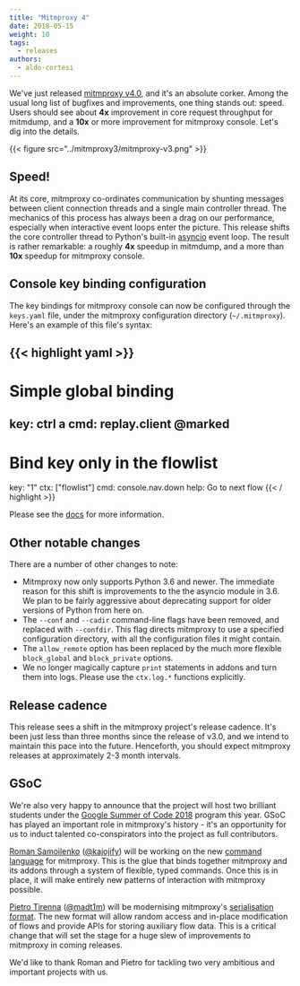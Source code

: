 ```yaml
---
title: "Mitmproxy 4"
date: 2018-05-15
weight: 10
tags:
  - releases
authors:
  - aldo-cortesi
---
```


We've just released [mitmproxy
v4.0](https://github.com/mitmproxy/mitmproxy/releases/latest), and it's an
absolute corker. Among the usual long list of bugfixes and improvements, one
thing stands out: speed. Users should see about **4x** improvement in core
request throughput for mitmdump, and a **10x** or more improvement for mitmproxy
console. Let's dig into the details.

<!--more-->

{{< figure src="../mitmproxy3/mitmproxy-v3.png" >}}

## Speed!

At its core, mitmproxy co-ordinates communication by shunting messages between
client connection threads and a single main controller thread. The mechanics of
this process has always been a drag on our performance, especially when
interactive event loops enter the picture. This release shifts the core
controller thread to Python's built-in
[asyncio](https://docs.python.org/3/library/asyncio.html) event loop. The result
is rather remarkable: a roughly **4x** speedup in mitmdump, and a more than
**10x** speedup for mitmproxy console.


## Console key binding configuration

The key bindings for mitmproxy console can now be configured through the
 `keys.yaml` file, under the mitmproxy configuration directory (`~/.mitmproxy`).
 Here's an example of this file's syntax:

{{< highlight yaml  >}}
-
  # Simple global binding
  key: ctrl a
  cmd: replay.client @marked
-
  # Bind key only in the flowlist
  key: "1"
  ctx: ["flowlist"]
  cmd: console.nav.down
  help: Go to next flow
{{< / highlight >}}

Please see the [docs](https://docs.mitmproxy.org/stable/tools-mitmproxy/) for
more information.

## Other notable changes

There are a number of other changes to note:

- Mitmproxy now only supports Python 3.6 and newer. The immediate reason for
  this shift is improvements to the the asyncio module in 3.6. We plan to be
  fairly aggressive about deprecating support for older versions of Python from
  here on.
- The `--conf` and `--cadir` command-line flags have been removed, and replaced
  with `--confdir`. This flag directs mitmproxy to use a specified configuration
  directory, with all the configuration files it might contain.
- The `allow_remote` option has been replaced by the much more flexible
  `block_global` and `block_private` options.
- We no longer magically capture `print` statements in addons and turn them into
  logs. Please use the `ctx.log.*` functions explicitly.


## Release cadence

This release sees a shift in the mitmproxy project's release cadence. It's been
just less than three months since the release of v3.0, and we intend to maintain
this pace into the future. Henceforth, you should expect mitmproxy releases at
approximately 2-3 month intervals.


## GSoC

We're also very happy to announce that the project will host two brilliant
students under the [Google Summer of Code
2018](https://summerofcode.withgoogle.com/) program this year. GSoC has played
an important role in mitmproxy's history - it's an opportunity for us to induct
talented co-conspirators into the project as full contributors.

[Roman Samoilenko](https://www.linkedin.com/in/roman-samoilenko-ab041114a/)
([@kajojify](https://github.com/kajojify)) will be working on the new [command
language](https://github.com/mitmproxy/mitmproxy/issues/3087) for mitmproxy.
This is the glue that binds together mitmproxy and its addons through a system
of flexible, typed commands. Once this is in place, it will make entirely new
patterns of interaction with mitmproxy possible.

[Pietro Tirenna](http://madt1m.github.io/)
([@madt1m](https://github.com/madt1m)) will be modernising mitmproxy's
[serialisation format](https://github.com/mitmproxy/mitmproxy/issues/3075). The
new format will allow random access and in-place modification of flows and
provide APIs for storing auxiliary flow data. This is a critical change that
will set the stage for a huge slew of improvements to mitmproxy in coming
releases.

We'd like to thank Roman and Pietro for tackling two very ambitious and
important projects with us.
